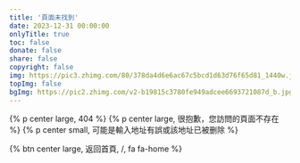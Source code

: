 ```yaml
---
title: '頁面未找到'
date: 2023-12-31 00:00:00
onlyTitle: true
toc: false
donate: false
share: false
copyright: false
img: https://pic3.zhimg.com/80/378da4d6e6ac67c5bcd1d63d76f65d81_1440w.jpg?source=1940ef5c
topImg: false
bgImg: https://pic2.zhimg.com/v2-b19815c3780fe949adcee6693721087d_b.jpg
---
```

{% p center large, 404 %}
{% p center large, 很抱歉，您訪問的頁面不存在 %}
{% p center small, 可能是輸入地址有誤或該地址已被删除 %}

{% btn center large, 返回首頁, /, fa fa-home %}